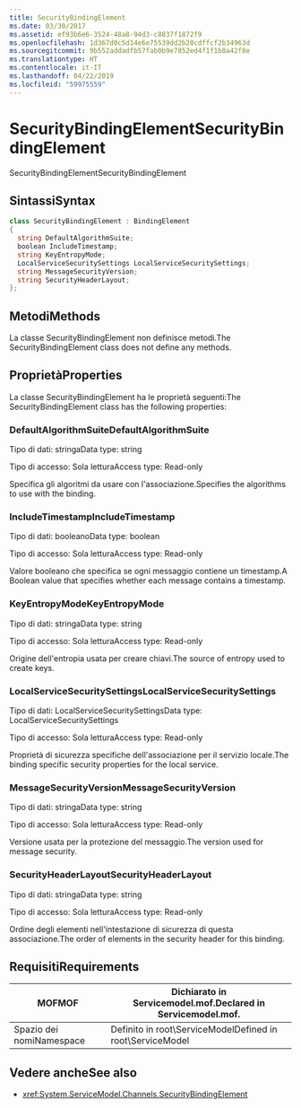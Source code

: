 ```yaml
---
title: SecurityBindingElement
ms.date: 03/30/2017
ms.assetid: ef93b6e6-3524-48a8-94d3-c8837f1872f9
ms.openlocfilehash: 1d367d0c5d14e6e75539dd2b20cdffcf2b34963d
ms.sourcegitcommit: 9b552addadfb57fab0b9e7852ed4f1f1b8a42f8e
ms.translationtype: HT
ms.contentlocale: it-IT
ms.lasthandoff: 04/22/2019
ms.locfileid: "59975559"
---
```

# <a name="securitybindingelement"></a><span data-ttu-id="49e7e-102">SecurityBindingElement</span><span class="sxs-lookup"><span data-stu-id="49e7e-102">SecurityBindingElement</span></span>
<span data-ttu-id="49e7e-103">SecurityBindingElement</span><span class="sxs-lookup"><span data-stu-id="49e7e-103">SecurityBindingElement</span></span>  
  
## <a name="syntax"></a><span data-ttu-id="49e7e-104">Sintassi</span><span class="sxs-lookup"><span data-stu-id="49e7e-104">Syntax</span></span>  
  
```csharp
class SecurityBindingElement : BindingElement  
{  
  string DefaultAlgorithmSuite;  
  boolean IncludeTimestamp;  
  string KeyEntropyMode;  
  LocalServiceSecuritySettings LocalServiceSecuritySettings;  
  string MessageSecurityVersion;  
  string SecurityHeaderLayout;  
};  
```  
  
## <a name="methods"></a><span data-ttu-id="49e7e-105">Metodi</span><span class="sxs-lookup"><span data-stu-id="49e7e-105">Methods</span></span>  
 <span data-ttu-id="49e7e-106">La classe SecurityBindingElement non definisce metodi.</span><span class="sxs-lookup"><span data-stu-id="49e7e-106">The SecurityBindingElement class does not define any methods.</span></span>  
  
## <a name="properties"></a><span data-ttu-id="49e7e-107">Proprietà</span><span class="sxs-lookup"><span data-stu-id="49e7e-107">Properties</span></span>  
 <span data-ttu-id="49e7e-108">La classe SecurityBindingElement ha le proprietà seguenti:</span><span class="sxs-lookup"><span data-stu-id="49e7e-108">The SecurityBindingElement class has the following properties:</span></span>  
  
### <a name="defaultalgorithmsuite"></a><span data-ttu-id="49e7e-109">DefaultAlgorithmSuite</span><span class="sxs-lookup"><span data-stu-id="49e7e-109">DefaultAlgorithmSuite</span></span>  
 <span data-ttu-id="49e7e-110">Tipo di dati: stringa</span><span class="sxs-lookup"><span data-stu-id="49e7e-110">Data type: string</span></span>  
  
 <span data-ttu-id="49e7e-111">Tipo di accesso: Sola lettura</span><span class="sxs-lookup"><span data-stu-id="49e7e-111">Access type: Read-only</span></span>  
  
 <span data-ttu-id="49e7e-112">Specifica gli algoritmi da usare con l'associazione.</span><span class="sxs-lookup"><span data-stu-id="49e7e-112">Specifies the algorithms to use with the binding.</span></span>  
  
### <a name="includetimestamp"></a><span data-ttu-id="49e7e-113">IncludeTimestamp</span><span class="sxs-lookup"><span data-stu-id="49e7e-113">IncludeTimestamp</span></span>  
 <span data-ttu-id="49e7e-114">Tipo di dati: booleano</span><span class="sxs-lookup"><span data-stu-id="49e7e-114">Data type: boolean</span></span>  
  
 <span data-ttu-id="49e7e-115">Tipo di accesso: Sola lettura</span><span class="sxs-lookup"><span data-stu-id="49e7e-115">Access type: Read-only</span></span>  
  
 <span data-ttu-id="49e7e-116">Valore booleano che specifica se ogni messaggio contiene un timestamp.</span><span class="sxs-lookup"><span data-stu-id="49e7e-116">A Boolean value that specifies whether each message contains a timestamp.</span></span>  
  
### <a name="keyentropymode"></a><span data-ttu-id="49e7e-117">KeyEntropyMode</span><span class="sxs-lookup"><span data-stu-id="49e7e-117">KeyEntropyMode</span></span>  
 <span data-ttu-id="49e7e-118">Tipo di dati: stringa</span><span class="sxs-lookup"><span data-stu-id="49e7e-118">Data type: string</span></span>  
  
 <span data-ttu-id="49e7e-119">Tipo di accesso: Sola lettura</span><span class="sxs-lookup"><span data-stu-id="49e7e-119">Access type: Read-only</span></span>  
  
 <span data-ttu-id="49e7e-120">Origine dell'entropia usata per creare chiavi.</span><span class="sxs-lookup"><span data-stu-id="49e7e-120">The source of entropy used to create keys.</span></span>  
  
### <a name="localservicesecuritysettings"></a><span data-ttu-id="49e7e-121">LocalServiceSecuritySettings</span><span class="sxs-lookup"><span data-stu-id="49e7e-121">LocalServiceSecuritySettings</span></span>  
 <span data-ttu-id="49e7e-122">Tipo di dati: LocalServiceSecuritySettings</span><span class="sxs-lookup"><span data-stu-id="49e7e-122">Data type: LocalServiceSecuritySettings</span></span>  
  
 <span data-ttu-id="49e7e-123">Tipo di accesso: Sola lettura</span><span class="sxs-lookup"><span data-stu-id="49e7e-123">Access type: Read-only</span></span>  
  
 <span data-ttu-id="49e7e-124">Proprietà di sicurezza specifiche dell'associazione per il servizio locale.</span><span class="sxs-lookup"><span data-stu-id="49e7e-124">The binding specific security properties for the local service.</span></span>  
  
### <a name="messagesecurityversion"></a><span data-ttu-id="49e7e-125">MessageSecurityVersion</span><span class="sxs-lookup"><span data-stu-id="49e7e-125">MessageSecurityVersion</span></span>  
 <span data-ttu-id="49e7e-126">Tipo di dati: stringa</span><span class="sxs-lookup"><span data-stu-id="49e7e-126">Data type: string</span></span>  
  
 <span data-ttu-id="49e7e-127">Tipo di accesso: Sola lettura</span><span class="sxs-lookup"><span data-stu-id="49e7e-127">Access type: Read-only</span></span>  
  
 <span data-ttu-id="49e7e-128">Versione usata per la protezione del messaggio.</span><span class="sxs-lookup"><span data-stu-id="49e7e-128">The version used for message security.</span></span>  
  
### <a name="securityheaderlayout"></a><span data-ttu-id="49e7e-129">SecurityHeaderLayout</span><span class="sxs-lookup"><span data-stu-id="49e7e-129">SecurityHeaderLayout</span></span>  
 <span data-ttu-id="49e7e-130">Tipo di dati: stringa</span><span class="sxs-lookup"><span data-stu-id="49e7e-130">Data type: string</span></span>  
  
 <span data-ttu-id="49e7e-131">Tipo di accesso: Sola lettura</span><span class="sxs-lookup"><span data-stu-id="49e7e-131">Access type: Read-only</span></span>  
  
 <span data-ttu-id="49e7e-132">Ordine degli elementi nell'intestazione di sicurezza di questa associazione.</span><span class="sxs-lookup"><span data-stu-id="49e7e-132">The order of elements in the security header for this binding.</span></span>  
  
## <a name="requirements"></a><span data-ttu-id="49e7e-133">Requisiti</span><span class="sxs-lookup"><span data-stu-id="49e7e-133">Requirements</span></span>  
  
|<span data-ttu-id="49e7e-134">MOF</span><span class="sxs-lookup"><span data-stu-id="49e7e-134">MOF</span></span>|<span data-ttu-id="49e7e-135">Dichiarato in Servicemodel.mof.</span><span class="sxs-lookup"><span data-stu-id="49e7e-135">Declared in Servicemodel.mof.</span></span>|  
|---------|-----------------------------------|  
|<span data-ttu-id="49e7e-136">Spazio dei nomi</span><span class="sxs-lookup"><span data-stu-id="49e7e-136">Namespace</span></span>|<span data-ttu-id="49e7e-137">Definito in root\ServiceModel</span><span class="sxs-lookup"><span data-stu-id="49e7e-137">Defined in root\ServiceModel</span></span>|  
  
## <a name="see-also"></a><span data-ttu-id="49e7e-138">Vedere anche</span><span class="sxs-lookup"><span data-stu-id="49e7e-138">See also</span></span>

- <xref:System.ServiceModel.Channels.SecurityBindingElement>
